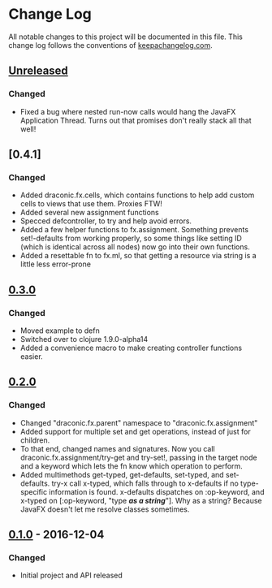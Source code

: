 # Change Log
All notable changes to this project will be documented in this file. This change log follows the conventions of [keepachangelog.com](http://keepachangelog.com/).

## [Unreleased]
### Changed
- Fixed a bug where nested run-now calls would hang the JavaFX Application Thread. Turns out that promises don't really stack all that well!

## [0.4.1]
### Changed
- Added draconic.fx.cells, which contains functions to help add custom cells to views that use them. Proxies FTW!
- Added several new assignment functions
- Specced defcontroller, to try and help avoid errors.
- Added a few helper functions to fx.assignment. Something prevents set!-defaults from working properly, so some things like setting ID (which is identical across all nodes) now go into their own functions.
- Added a resettable fn to fx.ml, so that getting a resource via string is a little less error-prone

## [0.3.0]
### Changed
- Moved example to defn
- Switched over to clojure 1.9.0-alpha14
- Added a convenience macro to make creating controller functions easier.

## [0.2.0]
### Changed
- Changed "draconic.fx.parent" namespace to "draconic.fx.assignment"
- Added support for multiple set and get operations, instead of just for children.
- To that end, changed names and signatures. Now you call draconic.fx.assignment/try-get and try-set!, passing in the target node and a keyword which lets the fn know which operation to perform.
- Added multimethods get-typed, get-defaults, set-typed, and set-defaults. try-x call x-typed, which falls through to x-defaults if no type-specific information is found. x-defaults dispatches on :op-keyword, and x-typed on [:op-keyword, "type ***as a string***"]. Why as a string? Because JavaFX doesn't let me resolve classes sometimes.

## [0.1.0] - 2016-12-04
### Changed
- Initial project and API released

[Unreleased]: https://github.com/Zaphodious/draconic/compare/0.3.0...HEAD
[0.3.0]: https://github.com/Zaphodious/draconic/compare/0.2.0...0.3.0
[0.2.0]: https://github.com/Zaphodious/draconic/compare/0.1.0...0.2.0
[0.1.0]: https://github.com/Zaphodious/draconic/compare/0.1.0...0.1.0
